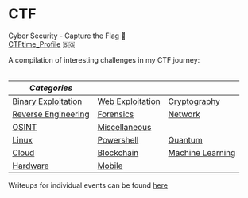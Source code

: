 # CTF
Cyber Security - Capture the Flag 🚩  
[CTFtime_Profile](https://ctftime.org/team/156732) 🇸🇬  

A compilation of interesting challenges in my CTF journey:  
<br>

  | *Categories* | | |
  | --- | --- | --- |
  | [Binary Exploitation](https://github.com/Rookie441/CTF/blob/main/Categories/Binary%20Exploitation) | [Web Exploitation](https://github.com/Rookie441/CTF/blob/main/Categories/Web%20Exploitation) | [Cryptography](https://github.com/Rookie441/CTF/blob/main/Categories/Cryptography)
  | [Reverse Engineering](https://github.com/Rookie441/CTF/blob/main/Categories/Reverse%20Engineering) | [Forensics](https://github.com/Rookie441/CTF/blob/main/Categories/Forensics) | [Network](https://github.com/Rookie441/CTF/blob/main/Categories/Network)
  | [OSINT](https://github.com/Rookie441/CTF/blob/main/Categories/OSINT) | [Miscellaneous](https://github.com/Rookie441/CTF/blob/main/Categories/Miscellaneous)
  | [Linux](https://github.com/Rookie441/CTF/blob/main/Categories/Linux) | [Powershell](https://github.com/Rookie441/CTF/blob/main/Categories/Powershell) | [Quantum](https://github.com/Rookie441/CTF/blob/main/Categories/Quantum)
  | [Cloud](https://github.com/Rookie441/CTF/blob/main/Categories/Cloud) | [Blockchain](https://github.com/Rookie441/CTF/blob/main/Categories/Blockchain) | [Machine Learning](https://github.com/Rookie441/CTF/blob/main/Categories/Machine%20Learning)
  | [Hardware](https://github.com/Rookie441/CTF/blob/main/Categories/Hardware) | [Mobile](https://github.com/Rookie441/CTF/blob/main/Categories/Mobile)

Writeups for individual events can be found [here](https://github.com/Rookie441/CTF/blob/main/Storage/Writeups)

